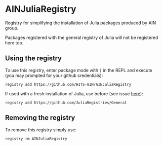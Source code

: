 # AINJuliaRegistry

Registry for simplifying the installation of Julia packages produced by AIN group.

Packages registered with the general registry of Julia will not be registered here too.


## Using the registry

To use this registry, enter package mode with ```]``` in the REPL and execute (you may prompted for your github credentials):

```
registry add https://github.com/HITS-AIN/AINJuliaRegistry
```

If used with a fresh installation of Julia, use before (see issue [here](https://forum.mimiframework.org/t/error-installing-mimi-under-v1-3-1/109/4)):

```
registry add https://github.com/JuliaRegistries/General
```

## Removing the registry

To remove this registry simply use:

```
registry rm AINJuliaRegistry
```
